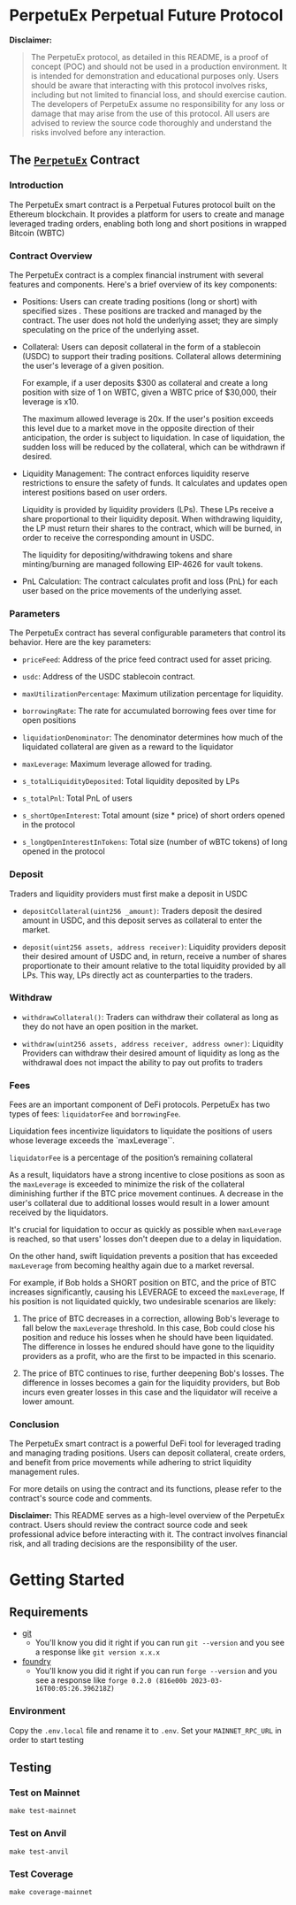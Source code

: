 # PerpetuEx Perpetual Future Protocol

**Disclaimer:** 
> The PerpetuEx protocol, as detailed in this README, is a proof of concept (POC) and should not be used in a production environment. It is intended for demonstration and educational purposes only. Users should be aware that interacting with this protocol involves risks, including but not limited to financial loss, and should exercise caution. The developers of PerpetuEx assume no responsibility for any loss or damage that may arise from the use of this protocol. All users are advised to review the source code thoroughly and understand the risks involved before any interaction.

## The [`PerpetuEx`](src/PerpetuEx.sol) Contract

### Introduction

The PerpetuEx smart contract is a Perpetual Futures protocol built on the Ethereum blockchain. It provides a platform for users to create and manage leveraged trading orders, enabling both long and short positions in wrapped Bitcoin (WBTC)

### Contract Overview

The PerpetuEx contract is a complex financial instrument with several features and components. Here's a brief overview of its key components:

- Positions: Users can create trading positions (long or short) with specified sizes . These positions are tracked and managed by the contract.
  The user does not hold the underlying asset; they are simply speculating on the price of the underlying asset.

- Collateral: Users can deposit collateral in the form of a stablecoin (USDC) to support their trading positions.
  Collateral allows determining the user's leverage of a given position.

  For example, if a user deposits $300 as collateral and create a long position with size of 1 on WBTC, given a WBTC price of $30,000, their leverage is x10.

  The maximum allowed leverage is 20x. If the user's position exceeds this level due to a market move in the opposite direction of their anticipation, the order is subject to liquidation. In case of liquidation, the sudden loss will be reduced by the collateral, which can be withdrawn if desired.

- Liquidity Management: The contract enforces liquidity reserve restrictions to ensure the safety of funds. It calculates and updates open interest positions based on user orders.

  Liquidity is provided by liquidity providers (LPs). These LPs receive a share proportional to their liquidity deposit. When withdrawing liquidity, the LP must return their shares to the contract, which will be burned, in order to receive the corresponding amount in USDC.

  The liquidity for depositing/withdrawing tokens and share minting/burning are managed following EIP-4626 for vault tokens.

- PnL Calculation: The contract calculates profit and loss (PnL) for each user based on the price movements of the underlying asset.

### Parameters

The PerpetuEx contract has several configurable parameters that control its behavior. Here are the key parameters:

- `priceFeed`: Address of the price feed contract used for asset pricing.

- `usdc`: Address of the USDC stablecoin contract.

- `maxUtilizationPercentage`: Maximum utilization percentage for liquidity.

- `borrowingRate`: The rate for accumulated borrowing fees over time for open positions

- `liquidationDenominator`: The denominator determines how much of the liquidated collateral are given as a reward to the liquidator

- `maxLeverage`: Maximum leverage allowed for trading.

- `s_totalLiquidityDeposited`: Total liquidity deposited by LPs

- `s_totalPnl`: Total PnL of users

- `s_shortOpenInterest`: Total amount (size \* price) of short orders opened in the protocol

- `s_longOpenInterestInTokens`: Total size (number of wBTC tokens) of long opened in the protocol

### Deposit

Traders and liquidity providers must first make a deposit in USDC

- `depositCollateral(uint256 _amount)`: Traders deposit the desired amount in USDC, and this deposit serves as collateral to enter the market.

- `deposit(uint256 assets, address receiver)`: Liquidity providers deposit their desired amount of USDC and, in return, receive a number of shares proportionate to their amount relative to the total liquidity provided by all LPs. This way, LPs directly act as counterparties to the traders.

### Withdraw

- `withdrawCollateral()`: Traders can withdraw their collateral as long as they do not have an open position in the market.

- `withdraw(uint256 assets, address receiver, address owner)`: Liquidity Providers can withdraw their desired amount of liquidity as long as the withdrawal does not impact the ability to pay out profits to traders

### Fees

Fees are an important component of DeFi protocols. PerpetuEx has two types of fees:
`liquidatorFee` and `borrowingFee`.

Liquidation fees incentivize liquidators to liquidate the positions of users whose leverage exceeds the `maxLeverage``.

`liquidatorFee` is a percentage of the position’s remaining collateral

As a result, liquidators have a strong incentive to close positions as soon as the `maxLeverage` is exceeded to minimize the risk of the collateral diminishing further if the BTC price movement continues.
A decrease in the user's collateral due to additional losses would result in a lower amount received by the liquidators.

It's crucial for liquidation to occur as quickly as possible when `maxLeverage` is reached, so that users' losses don't deepen due to a delay in liquidation.

On the other hand, swift liquidation prevents a position that has exceeded `maxLeverage` from becoming healthy again due to a market reversal.

For example, if Bob holds a SHORT position on BTC, and the price of BTC increases significantly, causing his LEVERAGE to exceed the `maxLeverage`, If his position is not liquidated quickly, two undesirable scenarios are likely:

1. The price of BTC decreases in a correction, allowing Bob's leverage to fall below the `maxLeverage` threshold.
   In this case, Bob could close his position and reduce his losses when he should have been liquidated.
   The difference in losses he endured should have gone to the liquidity providers as a profit, who are the first to be impacted in this scenario.

2. The price of BTC continues to rise, further deepening Bob's losses. The difference in losses becomes a gain for the liquidity providers, but Bob incurs even greater losses in this case and the liquidator will receive a lower amount.

### Conclusion

The PerpetuEx smart contract is a powerful DeFi tool for leveraged trading and managing trading positions. Users can deposit collateral, create orders, and benefit from price movements while adhering to strict liquidity management rules.

For more details on using the contract and its functions, please refer to the contract's source code and comments.

**Disclaimer:** This README serves as a high-level overview of the PerpetuEx contract. Users should review the contract source code and seek professional advice before interacting with it. The contract involves financial risk, and all trading decisions are the responsibility of the user.

# Getting Started

## Requirements

- [git](https://git-scm.com/book/en/v2/Getting-Started-Installing-Git)
  - You'll know you did it right if you can run `git --version` and you see a response like `git version x.x.x`
- [foundry](https://getfoundry.sh/)
  - You'll know you did it right if you can run `forge --version` and you see a response like `forge 0.2.0 (816e00b 2023-03-16T00:05:26.396218Z)`

### Environment
Copy the `.env.local` file and rename it to `.env`. Set your `MAINNET_RPC_URL` in order to start testing 

## Testing
### Test on Mainnet
```
make test-mainnet
```

### Test on Anvil
```
make test-anvil
```

### Test Coverage
```
make coverage-mainnet
```
